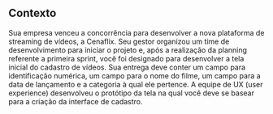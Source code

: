 ## Contexto

Sua empresa venceu a concorrência para desenvolver a nova plataforma de streaming de vídeos, a Cenaflix. Seu gestor organizou um time de desenvolvimento para iniciar o projeto e, após a realização da planning referente a primeira sprint, você foi designado para desenvolver a tela inicial do cadastro de vídeos. Sua entrega deve conter um campo para identificação numérica, um campo para o nome do filme, um campo para a data de lançamento e a categoria à qual ele pertence. A equipe de UX (user experience) desenvolveu o protótipo da tela na qual você deve se basear para a criação da interface de cadastro.